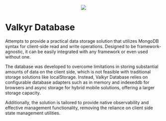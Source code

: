 <p align="center">
  <img src="https://user-images.githubusercontent.com/1998130/229430454-ca0f2811-d874-4314-b13d-c558de8eec7e.svg" />
</p>

# Valkyr Database

Attempts to provide a practical data storage solution that utilizes MongoDB syntax for client-side read and write operations. Designed to be framework-agnostic, it can be easily integrated with any framework or even used without one.

The database was developed to overcome limitations in storing substantial amounts of data on the client side, which is not feasible with traditional storage solutions like localStorage. Instead, Valkyr Database relies on configurable database adapters such as in memory and indexeddb for browsers and async storage for hybrid mobile solutions, offering a larger storage capacity.

Additionally, the solution is tailored to provide native observability and effective management functionality, removing the reliance on client side state management utilities.
